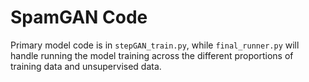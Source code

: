 # SpamGAN Code

Primary model code is in `stepGAN_train.py`, while `final_runner.py` will handle running the model training across the different proportions of
training data and unsupervised data.

